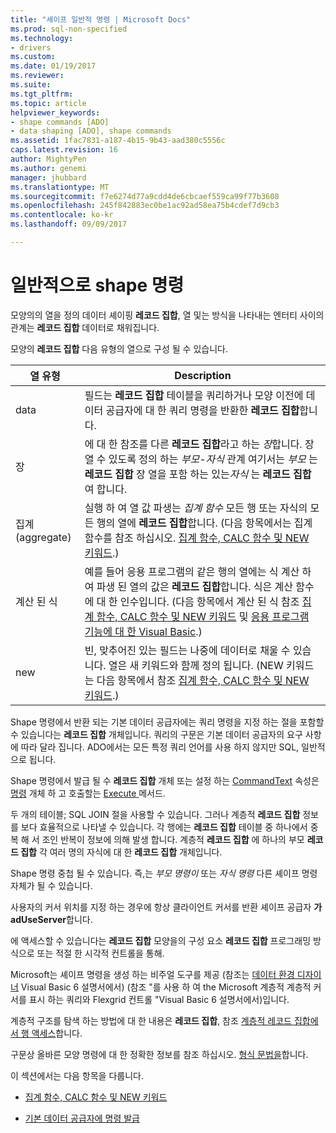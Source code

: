 ```yaml
---
title: "셰이프 일반적 명령 | Microsoft Docs"
ms.prod: sql-non-specified
ms.technology:
- drivers
ms.custom: 
ms.date: 01/19/2017
ms.reviewer: 
ms.suite: 
ms.tgt_pltfrm: 
ms.topic: article
helpviewer_keywords:
- shape commands [ADO]
- data shaping [ADO], shape commands
ms.assetid: 1fac7831-a187-4b15-9b43-aad380c5556c
caps.latest.revision: 16
author: MightyPen
ms.author: genemi
manager: jhubbard
ms.translationtype: MT
ms.sourcegitcommit: f7e6274d77a9cdd4de6cbcaef559ca99f77b3608
ms.openlocfilehash: 245f842883ec0be1ac92ad58ea75b4cdef7d9cb3
ms.contentlocale: ko-kr
ms.lasthandoff: 09/09/2017

---
```

# <a name="shape-commands-in-general"></a>일반적으로 shape 명령
모양의의 열을 정의 데이터 셰이핑 **레코드 집합**, 열 및는 방식을 나타내는 엔터티 사이의 관계는 **레코드 집합** 데이터로 채워집니다.  
  
 모양의 **레코드 집합** 다음 유형의 열으로 구성 될 수 있습니다.  
  
|열 유형|Description|  
|-----------------|-----------------|  
|data|필드는 **레코드 집합** 테이블을 쿼리하거나 모양 이전에 데이터 공급자에 대 한 쿼리 명령을 반환한 **레코드 집합**합니다.|  
|장|에 대 한 참조를 다른 **레코드 집합**라고 하는 *장*합니다. 장 열 수 있도록 정의 하는 *부모-자식* 관계 여기서는 *부모* 는 **레코드 집합** 장 열을 포함 하는 있는*자식* 는 **레코드 집합** 여 합니다.|  
|집계(aggregate)|실행 하 여 열 값 파생는 *집계 함수* 모든 행 또는 자식의 모든 행의 열에 **레코드 집합**합니다. (다음 항목에서는 집계 함수를 참조 하십시오. [집계 함수, CALC 함수 및 NEW 키워드](../../../ado/guide/data/aggregate-functions-the-calc-function-and-the-new-keyword.md).)|  
|계산 된 식|예를 들어 응용 프로그램의 같은 행의 열에는 식 계산 하 여 파생 된 열의 값은 **레코드 집합**합니다. 식은 계산 함수에 대 한 인수입니다. (다음 항목에서 계산 된 식 참조 [집계 함수, CALC 함수 및 NEW 키워드](../../../ado/guide/data/aggregate-functions-the-calc-function-and-the-new-keyword.md) 및 [응용 프로그램 기능에 대 한 Visual Basic](../../../ado/guide/data/visual-basic-for-applications-functions.md).)|  
|new|빈, 맞추어진 있는 필드는 나중에 데이터로 채울 수 있습니다. 열은 새 키워드와 함께 정의 됩니다. (NEW 키워드는 다음 항목에서 참조 [집계 함수, CALC 함수 및 NEW 키워드](../../../ado/guide/data/aggregate-functions-the-calc-function-and-the-new-keyword.md).)|  
  
 Shape 명령에서 반환 되는 기본 데이터 공급자에는 쿼리 명령을 지정 하는 절을 포함할 수 있습니다는 **레코드 집합** 개체입니다. 쿼리의 구문은 기본 데이터 공급자의 요구 사항에 따라 달라 집니다. ADO에서는 모든 특정 쿼리 언어를 사용 하지 않지만 SQL, 일반적으로 됩니다.  
  
 Shape 명령에서 발급 될 수 **레코드 집합** 개체 또는 설정 하는 [CommandText](../../../ado/reference/ado-api/commandtext-property-ado.md) 속성은 [명령](../../../ado/reference/ado-api/command-object-ado.md) 개체 하 고 호출할는 [Execute ](../../../ado/reference/ado-api/execute-method-ado-command.md) 메서드.  
  
 두 개의 테이블; SQL JOIN 절을 사용할 수 있습니다. 그러나 계층적 **레코드 집합** 정보를 보다 효율적으로 나타낼 수 있습니다. 각 행에는 **레코드 집합** 테이블 중 하나에서 중복 해 서 조인 반복이 정보에 의해 발생 합니다. 계층적 **레코드 집합** 에 하나의 부모 **레코드 집합** 각 여러 명의 자식에 대 한 **레코드 집합** 개체입니다.  
  
 Shape 명령 중첩 될 수 있습니다. 즉,는 *부모 명령이* 또는 *자식 명령* 다른 셰이프 명령 자체가 될 수 있습니다.  
  
 사용자의 커서 위치를 지정 하는 경우에 항상 클라이언트 커서를 반환 셰이프 공급자 **가 adUseServer**합니다.  
  
 에 액세스할 수 있습니다는 **레코드 집합** 모양을의 구성 요소 **레코드 집합** 프로그래밍 방식으로 또는 적절 한 시각적 컨트롤을 통해.  
  
 Microsoft는 셰이프 명령을 생성 하는 비주얼 도구를 제공 (참조는 [데이터 환경 디자이너](http://go.microsoft.com/fwlink/?LinkId=5689) Visual Basic 6 설명서에서) (참조 "를 사용 하 여 the Microsoft 계층적 계층적 커서를 표시 하는 쿼리와 Flexgrid 컨트롤 "Visual Basic 6 설명서에서)입니다.  
  
 계층적 구조를 탐색 하는 방법에 대 한 내용은 **레코드 집합**, 참조 [계층적 레코드 집합에서 행 액세스](../../../ado/guide/data/accessing-rows-in-a-hierarchical-recordset.md)합니다.  
  
 구문상 올바른 모양 명령에 대 한 정확한 정보를 참조 하십시오. [형식 문법을](../../../ado/guide/data/formal-shape-grammar.md)합니다.  
  
 이 섹션에서는 다음 항목을 다룹니다.  
  
-   [집계 함수, CALC 함수 및 NEW 키워드](../../../ado/guide/data/aggregate-functions-the-calc-function-and-the-new-keyword.md)  
  
-   [기본 데이터 공급자에 명령 발급](../../../ado/guide/data/issuing-commands-to-the-underlying-data-provider.md)
